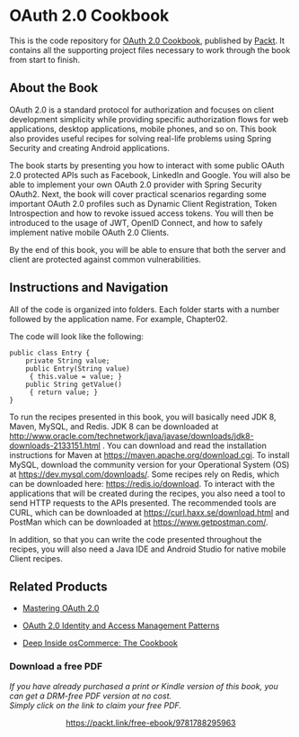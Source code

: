 # OAuth 2.0 Cookbook
This is the code repository for [OAuth 2.0 Cookbook](https://www.packtpub.com/virtualization-and-cloud/oauth-20-cookbook?utm_source=github&utm_medium=repository&utm_campaign=9781788295963), published by [Packt](https://www.packtpub.com/?utm_source=github). It contains all the supporting project files necessary to work through the book from start to finish.
## About the Book
OAuth 2.0 is a standard protocol for authorization and focuses on client development simplicity while providing specific authorization flows for web applications, desktop applications, mobile phones, and so on. This book also provides useful recipes for solving real-life problems using Spring Security and creating Android applications.

The book starts by presenting you how to interact with some public OAuth 2.0 protected APIs such as Facebook, LinkedIn and Google. You will also be able to implement your own OAuth 2.0 provider with Spring Security OAuth2. Next, the book will cover practical scenarios regarding some important OAuth 2.0 profiles such as Dynamic Client Registration, Token Introspection and how to revoke issued access tokens. You will then be introduced to the usage of JWT, OpenID Connect, and how to safely implement native mobile OAuth 2.0 Clients.

By the end of this book, you will be able to ensure that both the server and client are protected against common vulnerabilities.

## Instructions and Navigation
All of the code is organized into folders. Each folder starts with a number followed by the application name. For example, Chapter02.



The code will look like the following:
```
public class Entry {
    private String value;
    public Entry(String value) 
     { this.value = value; }
    public String getValue() 
     { return value; }
}
```

To run the recipes presented in this book, you will basically need JDK 8, Maven, MySQL, and Redis. JDK 8 can be downloaded at http://www.oracle.com/technetwork/java/javase/downloads/jdk8-downloads-2133151.html . You can download and read the installation instructions for Maven at https://maven.apache.org/download.cgi. To install MySQL, download the community version for your Operational System (OS) at https://dev.mysql.com/downloads/. Some recipes rely on Redis, which can be downloaded here: https://redis.io/download. To interact with the applications that will be created during the recipes, you also need a tool to send HTTP requests to the APIs presented. The recommended tools are CURL, which can be downloaded at https://curl.haxx.se/download.html and PostMan which can be downloaded at https://www.getpostman.com/.

In addition, so that you can write the code presented throughout the recipes, you will also need a Java IDE and Android Studio for native mobile Client recipes.

## Related Products
* [Mastering OAuth 2.0](https://www.packtpub.com/application-development/mastering-oauth-2?utm_source=github&utm_medium=repository&utm_campaign=9781784395407)

* [OAuth 2.0 Identity and Access Management Patterns](https://www.packtpub.com/application-development/oauth-20-identity-and-access-management-patterns?utm_source=github&utm_medium=repository&utm_campaign=9781783285594)

* [Deep Inside osCommerce: The Cookbook](https://www.packtpub.com/web-development/deep-inside-oscommerce-cookbook?utm_source=github&utm_medium=repository&utm_campaign=9781847190901)

### Download a free PDF

 <i>If you have already purchased a print or Kindle version of this book, you can get a DRM-free PDF version at no cost.<br>Simply click on the link to claim your free PDF.</i>
<p align="center"> <a href="https://packt.link/free-ebook/9781788295963">https://packt.link/free-ebook/9781788295963 </a> </p>